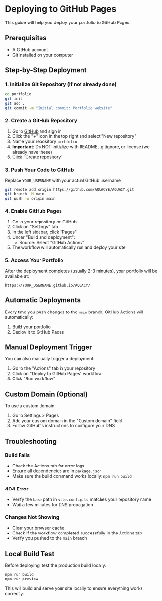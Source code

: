 # Deploying to GitHub Pages

This guide will help you deploy your portfolio to GitHub Pages.

## Prerequisites

- A GitHub account
- Git installed on your computer

## Step-by-Step Deployment

### 1. Initialize Git Repository (if not already done)

```bash
cd portfolio
git init
git add .
git commit -m "Initial commit: Portfolio website"
```

### 2. Create a GitHub Repository

1. Go to [GitHub](https://github.com) and sign in
2. Click the "+" icon in the top right and select "New repository"
3. Name your repository `portfolio`
4. **Important**: Do NOT initialize with README, .gitignore, or license (we already have these)
5. Click "Create repository"

### 3. Push Your Code to GitHub

Replace `YOUR_USERNAME` with your actual GitHub username:

```bash
git remote add origin https://github.com/AQUACYE/AQUACY.git
git branch -M main
git push -u origin main
```

### 4. Enable GitHub Pages

1. Go to your repository on GitHub
2. Click on "Settings" tab
3. In the left sidebar, click "Pages"
4. Under "Build and deployment":
   - Source: Select "GitHub Actions"
5. The workflow will automatically run and deploy your site

### 5. Access Your Portfolio

After the deployment completes (usually 2-3 minutes), your portfolio will be available at:

```
https://YOUR_USERNAME.github.io/AQUACY/
```

## Automatic Deployments

Every time you push changes to the `main` branch, GitHub Actions will automatically:
1. Build your portfolio
2. Deploy it to GitHub Pages

## Manual Deployment Trigger

You can also manually trigger a deployment:
1. Go to the "Actions" tab in your repository
2. Click on "Deploy to GitHub Pages" workflow
3. Click "Run workflow"

## Custom Domain (Optional)

To use a custom domain:
1. Go to Settings > Pages
2. Add your custom domain in the "Custom domain" field
3. Follow GitHub's instructions to configure your DNS

## Troubleshooting

### Build Fails
- Check the Actions tab for error logs
- Ensure all dependencies are in `package.json`
- Make sure the build command works locally: `npm run build`

### 404 Error
- Verify the `base` path in `vite.config.ts` matches your repository name
- Wait a few minutes for DNS propagation

### Changes Not Showing
- Clear your browser cache
- Check if the workflow completed successfully in the Actions tab
- Verify you pushed to the `main` branch

## Local Build Test

Before deploying, test the production build locally:

```bash
npm run build
npm run preview
```

This will build and serve your site locally to ensure everything works correctly.
